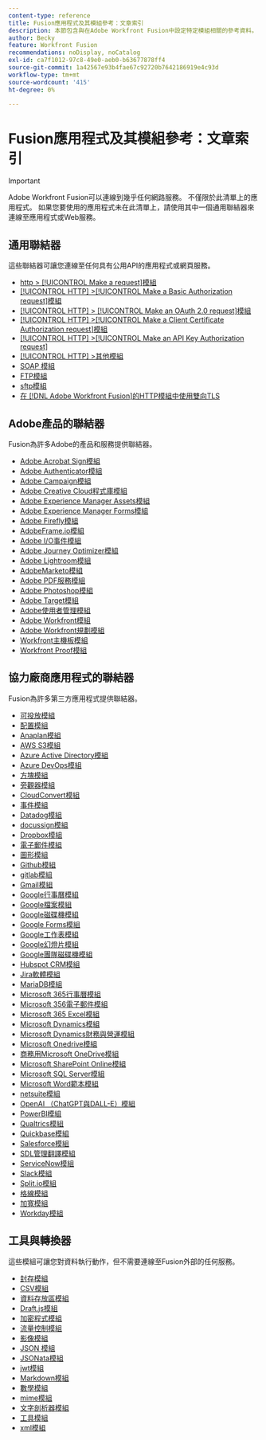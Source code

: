 ```yaml
---
content-type: reference
title: Fusion應用程式及其模組參考：文章索引
description: 本節包含與在Adobe Workfront Fusion中設定特定模組相關的參考資料。
author: Becky
feature: Workfront Fusion
recommendations: noDisplay, noCatalog
exl-id: ca7f1012-97c8-49e0-aeb0-b63677878ff4
source-git-commit: 1a42567e93b4fae67c92720b7642186919e4c93d
workflow-type: tm+mt
source-wordcount: '415'
ht-degree: 0%

---
```


# Fusion應用程式及其模組參考：文章索引

>[!IMPORTANT]
>
>Adobe Workfront Fusion可以連線到幾乎任何網路服務。 不僅限於此清單上的應用程式。 如果您要使用的應用程式未在此清單上，請使用其中一個通用聯結器來連線至應用程式或Web服務。

## 通用聯結器

這些聯結器可讓您連線至任何具有公用API的應用程式或網頁服務。

* [http > [!UICONTROL Make a request]模組](/help/workfront-fusion/references/apps-and-modules/universal-connectors/http-module-make-a-request.md)
* [[!UICONTROL HTTP] >[!UICONTROL Make a Basic Authorization request]模組](/help/workfront-fusion/references/apps-and-modules/universal-connectors/http-module-make-a-basic-auth-request.md)
* [[!UICONTROL HTTP] > [!UICONTROL Make an OAuth 2.0 request]模組](/help/workfront-fusion/references/apps-and-modules/universal-connectors/http-module-make-an-oauth-2-request.md)
* [[!UICONTROL HTTP] >[!UICONTROL Make a Client Certificate Authorization request]模組](/help/workfront-fusion/references/apps-and-modules/universal-connectors/http-module-make-a-client-cert-auth-request.md)
* [[!UICONTROL HTTP] >[!UICONTROL Make an API Key Authorization request]](/help/workfront-fusion/references/apps-and-modules/universal-connectors/http-module-make-an-api-key-auth-request.md)
* [[!UICONTROL HTTP] >其他模組](/help/workfront-fusion/references/apps-and-modules/universal-connectors/http-modules.md)
* [SOAP 模組](/help/workfront-fusion/references/apps-and-modules/universal-connectors/soap-module.md)
* [FTP模組](/help/workfront-fusion/references/apps-and-modules/universal-connectors/ftp-modules.md)
* [sftp模組](/help/workfront-fusion/references/apps-and-modules/universal-connectors/sftp.md)
* [在 [!DNL Adobe Workfront Fusion]的HTTP模組中使用雙向TLS](/help/workfront-fusion/references/apps-and-modules/universal-connectors/use-mtls-in-http-modules.md)

## Adobe產品的聯結器

Fusion為許多Adobe的產品和服務提供聯結器。

* [Adobe Acrobat Sign模組](/help/workfront-fusion/references/apps-and-modules/adobe-connectors/adobe-sign-modules.md)
* [Adobe Authenticator模組](/help/workfront-fusion/references/apps-and-modules/adobe-connectors/adobe-authenticator-modules.md)
* [Adobe Campaign模組](/help/workfront-fusion/references/apps-and-modules/adobe-connectors/adobe-campaign-classic-connector.md)
* [Adobe Creative Cloud程式庫模組](/help/workfront-fusion/references/apps-and-modules/adobe-connectors/creative-cloud-libraries-modules.md)
* [Adobe Experience Manager Assets模組](/help/workfront-fusion/references/apps-and-modules/adobe-connectors/aem-assets-modules.md)
* [Adobe Experience Manager Forms模組](/help/workfront-fusion/references/apps-and-modules/adobe-connectors/aem-forms-modules.md)
* [Adobe Firefly模組](/help/workfront-fusion/references/apps-and-modules/adobe-connectors/adobe-firefly-modules.md)
* [AdobeFrame.io模組](/help/workfront-fusion/references/apps-and-modules/adobe-connectors/frame-io-modules.md)
* [Adobe I/O事件模組](/help/workfront-fusion/references/apps-and-modules/adobe-connectors/adobe-io-events-modules.md)
* [Adobe Journey Optimizer模組](/help/workfront-fusion/references/apps-and-modules/adobe-connectors/adobe-journey-optimizer-modules.md)
* [Adobe Lightroom模組](/help/workfront-fusion/references/apps-and-modules/adobe-connectors/adobe-lightroom-modules.md)
* [AdobeMarketo模組](/help/workfront-fusion/references/apps-and-modules/adobe-connectors/adobe-marketo-modules.md)
* [Adobe PDF服務模組](/help/workfront-fusion/references/apps-and-modules/adobe-connectors/pdf-modules.md)
* [Adobe Photoshop模組](/help/workfront-fusion/references/apps-and-modules/adobe-connectors/adobe-photoshop-modules.md)
* [Adobe Target模組](/help/workfront-fusion/references/apps-and-modules/adobe-connectors/adobe-target-modules.md)
* [Adobe使用者管理模組](/help/workfront-fusion/references/apps-and-modules/adobe-connectors/adobe-user-management-modules.md)
* [Adobe Workfront模組](/help/workfront-fusion/references/apps-and-modules/adobe-connectors/workfront-modules.md)
* [Adobe Workfront規劃模組](/help/workfront-fusion/references/apps-and-modules/adobe-connectors/workfront-planning-modules.md)
* [Workfront主機板模組](/help/workfront-fusion/references/apps-and-modules/adobe-connectors/workfront-boards-modules.md)
* [Workfront Proof模組](/help/workfront-fusion/references/apps-and-modules/adobe-connectors/workfront-proof-modules.md)

## 協力廠商應用程式的聯結器

Fusion為許多第三方應用程式提供聯結器。

* [可投放模組](/help/workfront-fusion/references/apps-and-modules/third-party-connectors/airtable-modules.md)
* [配置模組](/help/workfront-fusion/references/apps-and-modules/third-party-connectors/allocadia-modules.md)
* [Anaplan模組](/help/workfront-fusion/references/apps-and-modules/third-party-connectors/anaplan-modules.md)
* [AWS S3模組](/help/workfront-fusion/references/apps-and-modules/third-party-connectors/aws-s3-modules.md)
* [Azure Active Directory模組](/help/workfront-fusion/references/apps-and-modules/third-party-connectors/azure-ad-modules.md)
* [Azure DevOps模組](/help/workfront-fusion/references/apps-and-modules/third-party-connectors/azure-dev-ops.md)
* [方塊模組](/help/workfront-fusion/references/apps-and-modules/third-party-connectors/box-modules.md)
* [旁觀器模組](/help/workfront-fusion/references/apps-and-modules/third-party-connectors/bynder-modules.md)
* [CloudConvert模組](/help/workfront-fusion/references/apps-and-modules/third-party-connectors/cloud-convert-modules.md)
* [事件模組](/help/workfront-fusion/references/apps-and-modules/third-party-connectors/cvent-modules.md)
* [Datadog模組](/help/workfront-fusion/references/apps-and-modules/third-party-connectors/datadog-modules.md)
* [docussign模組](/help/workfront-fusion/references/apps-and-modules/third-party-connectors/docusign-modules.md)
* [Dropbox模組](/help/workfront-fusion/references/apps-and-modules/third-party-connectors/dropbox-modules.md)
* [電子郵件模組](/help/workfront-fusion/references/apps-and-modules/third-party-connectors/email-modules.md)
* [圖形模組](/help/workfront-fusion/references/apps-and-modules/third-party-connectors/figma-modules.md)
* [Github模組](/help/workfront-fusion/references/apps-and-modules/third-party-connectors/github.md)
* [gitlab模組](/help/workfront-fusion/references/apps-and-modules/third-party-connectors/gitlab-modules.md)
* [Gmail模組](/help/workfront-fusion/references/apps-and-modules/third-party-connectors/gmail-modules.md)
* [Google行事曆模組](/help/workfront-fusion/references/apps-and-modules/third-party-connectors/google-calendar-modules.md)
* [Google檔案模組](/help/workfront-fusion/references/apps-and-modules/third-party-connectors/google-docs-modules.md)
* [Google磁碟機模組](/help/workfront-fusion/references/apps-and-modules/third-party-connectors/google-drive-modules.md)
* [Google Forms模組](/help/workfront-fusion/references/apps-and-modules/third-party-connectors/google-forms-modules.md)
* [Google工作表模組](/help/workfront-fusion/references/apps-and-modules/third-party-connectors/google-sheets-modules.md)
* [Google幻燈片模組](/help/workfront-fusion/references/apps-and-modules/third-party-connectors/google-slides-modules.md)
* [Google團隊磁碟機模組](/help/workfront-fusion/references/apps-and-modules/third-party-connectors/google-team-drive-modules.md)
* [Hubspot CRM模組](/help/workfront-fusion/references/apps-and-modules/third-party-connectors/hubspot-crm-modules.md)
* [Jira軟體模組](/help/workfront-fusion/references/apps-and-modules/third-party-connectors/jira-software-modules.md)
* [MariaDB模組](/help/workfront-fusion/references/apps-and-modules/third-party-connectors/mariadb-modules.md)
* [Microsoft 365行事曆模組](/help/workfront-fusion/references/apps-and-modules/third-party-connectors/microsoft-365-calendar-modules.md)
* [Microsoft 356電子郵件模組](/help/workfront-fusion/references/apps-and-modules/third-party-connectors/microsoft-365-email-modules.md)
* [Microsoft 365 Excel模組](/help/workfront-fusion/references/apps-and-modules/third-party-connectors/microsoft-365-excel-modules.md)
* [Microsoft Dynamics模組](/help/workfront-fusion/references/apps-and-modules/third-party-connectors/microsoft-dynamics-365-modules.md)
* [Microsoft Dynamics財務與營運模組](/help/workfront-fusion/references/apps-and-modules/third-party-connectors/dynamics-finance-operations-modules.md)
* [Microsoft Onedrive模組](/help/workfront-fusion/references/apps-and-modules/third-party-connectors/microsoft-onedrive-modules.md)
* [商務用Microsoft OneDrive模組](/help/workfront-fusion/references/apps-and-modules/third-party-connectors/microsoft-onedrive-for-business-modules.md)
* [Microsoft SharePoint Online模組](/help/workfront-fusion/references/apps-and-modules/third-party-connectors/sharepoint-modules.md)
* [Microsoft SQL Server模組](/help/workfront-fusion/references/apps-and-modules/third-party-connectors/microsoft-sql-server-modules.md)
* [Microsoft Word範本模組](/help/workfront-fusion/references/apps-and-modules/third-party-connectors/microsoft-word-templates-modules.md)
* [netsuite模組](/help/workfront-fusion/references/apps-and-modules/third-party-connectors/netsuite.md)
* [OpenAI （ChatGPT與DALL-E）模組](/help/workfront-fusion/references/apps-and-modules/third-party-connectors/openai-chatgpt-modules.md)
* [PowerBI模組](/help/workfront-fusion/references/apps-and-modules/third-party-connectors/powerbi-modules.md)
* [Qualtrics模組](/help/workfront-fusion/references/apps-and-modules/third-party-connectors/qualtrics-modules.md)
* [Quickbase模組](/help/workfront-fusion/references/apps-and-modules/third-party-connectors/quickbase-modules.md)
* [Salesforce模組](/help/workfront-fusion/references/apps-and-modules/third-party-connectors/salesforce-modules.md)
* [SDL管理翻譯模組](/help/workfront-fusion/references/apps-and-modules/third-party-connectors/sdl-managed-translation-modules.md)
* [ServiceNow模組](/help/workfront-fusion/references/apps-and-modules/third-party-connectors/servicenow-modules.md)
* [Slack模組](/help/workfront-fusion/references/apps-and-modules/third-party-connectors/slack-modules.md)
* [Split.io模組](/help/workfront-fusion/references/apps-and-modules/third-party-connectors/split-io-modules.md)
* [格線模組](/help/workfront-fusion/references/apps-and-modules/third-party-connectors/trello-modules.md)
* [加寬模組](/help/workfront-fusion/references/apps-and-modules/third-party-connectors/widen-modules.md)
* [Workday模組](/help/workfront-fusion/references/apps-and-modules/third-party-connectors/workday-modules.md)


## 工具與轉換器

這些模組可讓您對資料執行動作，但不需要連線至Fusion外部的任何服務。

* [封存模組](/help/workfront-fusion/references/apps-and-modules/tools-and-transformers/archive-modules.md)
* [CSV模組](/help/workfront-fusion/references/apps-and-modules/tools-and-transformers/csv.md)
* [資料存放區模組](/help/workfront-fusion/references/apps-and-modules/tools-and-transformers/data-store-modules.md)
* [Draft.js模組](/help/workfront-fusion/references/apps-and-modules/tools-and-transformers/draft-js-modules.md)
* [加密程式模組](/help/workfront-fusion/references/apps-and-modules/tools-and-transformers/encryptor-modules.md)
* [流量控制模組](/help/workfront-fusion/references/apps-and-modules/tools-and-transformers/flow-control.md)
* [影像模組](/help/workfront-fusion/references/apps-and-modules/tools-and-transformers/image-module.md)
* [JSON 模組](/help/workfront-fusion/references/apps-and-modules/tools-and-transformers/json-modules.md)
* [JSONata模組](/help/workfront-fusion/references/apps-and-modules/tools-and-transformers/jsonata-module.md)
* [jwt模組](/help/workfront-fusion/references/apps-and-modules/tools-and-transformers/jwt-modules.md)
* [Markdown模組](/help/workfront-fusion/references/apps-and-modules/tools-and-transformers/markdown-modules.md)
* [數學模組](/help/workfront-fusion/references/apps-and-modules/tools-and-transformers/math-module.md)
* [mime模組](/help/workfront-fusion/references/apps-and-modules/tools-and-transformers/mime.md)
* [文字剖析器模組](/help/workfront-fusion/references/apps-and-modules/tools-and-transformers/text-parser.md)
* [工具模組](/help/workfront-fusion/references/apps-and-modules/tools-and-transformers/tools-modules.md)
* [xml模組](/help/workfront-fusion/references/apps-and-modules/tools-and-transformers/xml-modules.md)
